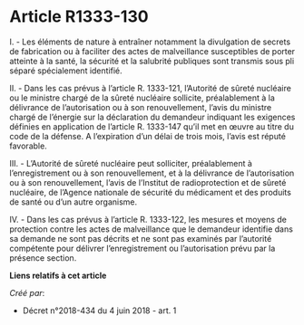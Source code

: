 # Article R1333-130

I. - Les éléments de nature à entraîner notamment la divulgation de secrets de fabrication ou à faciliter des actes de
malveillance susceptibles de porter atteinte à la santé, la sécurité et la salubrité publiques sont transmis sous pli séparé
spécialement identifié.

II. - Dans les cas prévus à l’article R. 1333-121, l’Autorité de sûreté nucléaire ou le ministre chargé de la sûreté
nucléaire sollicite, préalablement à la délivrance de l’autorisation ou à son renouvellement, l’avis du ministre chargé de
l’énergie sur la déclaration du demandeur indiquant les exigences définies en application de l’article R. 1333-147 qu’il met
en œuvre au titre du code de la défense. A l’expiration d’un délai de trois mois, l’avis est réputé favorable.

III. - L’Autorité de sûreté nucléaire peut solliciter, préalablement à l’enregistrement ou à son renouvellement, et à la
délivrance de l’autorisation ou à son renouvellement, l’avis de l’Institut de radioprotection et de sûreté nucléaire, de
l’Agence nationale de sécurité du médicament et des produits de santé ou d’un autre organisme.

IV. - Dans les cas prévus à l’article R. 1333-122, les mesures et moyens de protection contre les actes de malveillance que
le demandeur identifie dans sa demande ne sont pas décrits et ne sont pas examinés par l’autorité compétente pour délivrer
l’enregistrement ou l’autorisation prévu par la présence section.

**Liens relatifs à cet article**

_Créé par_:

  - Décret n°2018-434 du 4 juin 2018 - art. 1
